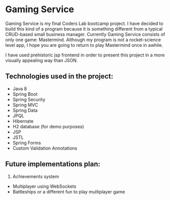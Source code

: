 # Gaming Service
Gaming Service is my final Coders Lab bootcamp project. I have decided to build this kind of a program because it is something different from a typical CRUD-based small business manager. Currently Gaming Service consists of only one game: Mastermind. Although my program is not a rocket-science level app, I hope you are going to return to play Mastermind once in awhile.

I have used prehistoric jsp frontend in order to present this project in a more visually appealing way than JSON.


## Technologies used in the project:
* Java 8
* Spring Boot
* Spring Security
* Spring MVC
* Spring Data
* JPQL
* Hibernate
* H2 database (for demo purposes)
* JSP
* JSTL
* Spring Forms
* Custom Validation Annotations

## Future implementations plan:
1. Achievements system
* Multiplayer using WebSockets
* Battleships or a different fun to play multiplayer game 